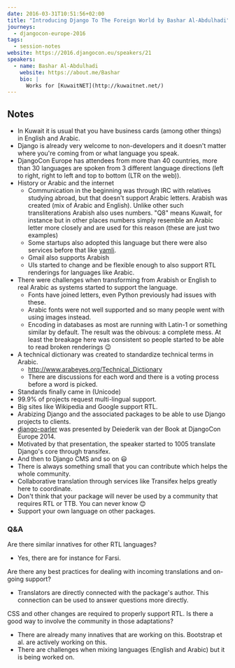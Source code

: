 ```yaml
---
date: 2016-03-31T10:51:56+02:00
title: "Introducing Django To The Foreign World by Bashar Al-Abdulhadi"
journeys:
  - djangocon-europe-2016
tags:
  - session-notes
website: https://2016.djangocon.eu/speakers/21
speakers:
  - name: Bashar Al-Abdulhadi
    website: https://about.me/Bashar
    bio: |
      Works for [KuwaitNET](http://kuwaitnet.net/)
---
```


## Notes

- In Kuwait it is usual that you have business cards (among other things) in
  English and Arabic.
- Django is already very welcome to non-developers and it doesn't matter where
  you're coming from or what language you speak.
- DjangoCon Europe has attendees from more than 40 countries, more than 30
  languages are spoken from 3 different language directions (left to right,
  right to left and top to bottom (LTR on the web)).
- History or Arabic and the internet
    - Communication in the beginning was through IRC with relatives studying
      abroad, but that doesn't support Arabic letters. Arabish was created (mix
      of Arabic and English). Unlike other such transliterations Arabish also
      uses numbers. "Q8" means Kuwait, for instance but in other places numbers
      simply resemble an Arabic letter more closely and are used for this
      reason (these are just two examples)
    - Some startups also adopted this language but there were also services
      before that like [yamli](http://www.yamli.com/).
    - Gmail also supports Arabish
    - UIs started to change and be flexible enough to also support RTL
      renderings for languages like Arabic.
- There were challenges when transforming from Arabish or English to real Arabic
  as systems started to support the language.
    - Fonts have joined letters, even Python previously had issues with these.
    - Arabic fonts were not well supported and so many people went with using
      images instead.
    - Encoding in databases as most are running with Latin-1 or something
      similar by default. The result was the obivous: a complete mess. At least
      the breakage here was consistent so people started to be able to read
      broken renderings 😉
- A technical dictionary was created to standardize technical terms in Arabic.
    - http://www.arabeyes.org/Technical_Dictionary
    - There are discussions for each word and there is a voting process before a
      word is picked.
- Standards finally came in (Unicode)
- 99.9% of projects request multi-lingual support.
- Big sites like Wikipedia and Google support RTL.
- Arabizing Django and the associated packages to be able to use Django projects
  to clients.
- [django-parler](https://github.com/edoburu/django-parler) was presented by
  Deiederik van der Book at DjangoCon Europe 2014.
- Motivated by that presentation, the speaker started to 1005 translate Django's
  core through transifex.
- And then to Django CMS and so on 😃
- There is always something small that you can contribute which helps the whole
  community.
- Collaborative translation through services like Transifex helps greatly here
  to coordinate.
- Don't think that your package will never be used by a community that requires
  RTL or TTB. You can never know 😊
- Support your own language on other packages.

### Q&A

Are there similar innatives for other RTL languages?

- Yes, there are for instance for Farsi.

Are there any best practices for dealing with incoming translations and on-going
support?

- Translators are directly connected with the package's author. This connection
  can be used to answer questions more directly.

CSS and other changes are required to properly support RTL. Is there a good way
to involve the community in those adaptations?

- There are already many innatives that are working on this. Bootstrap et
  al. are actively working on this.
- There are challenges when mixing languages (English and Arabic) but it is
  being worked on.

